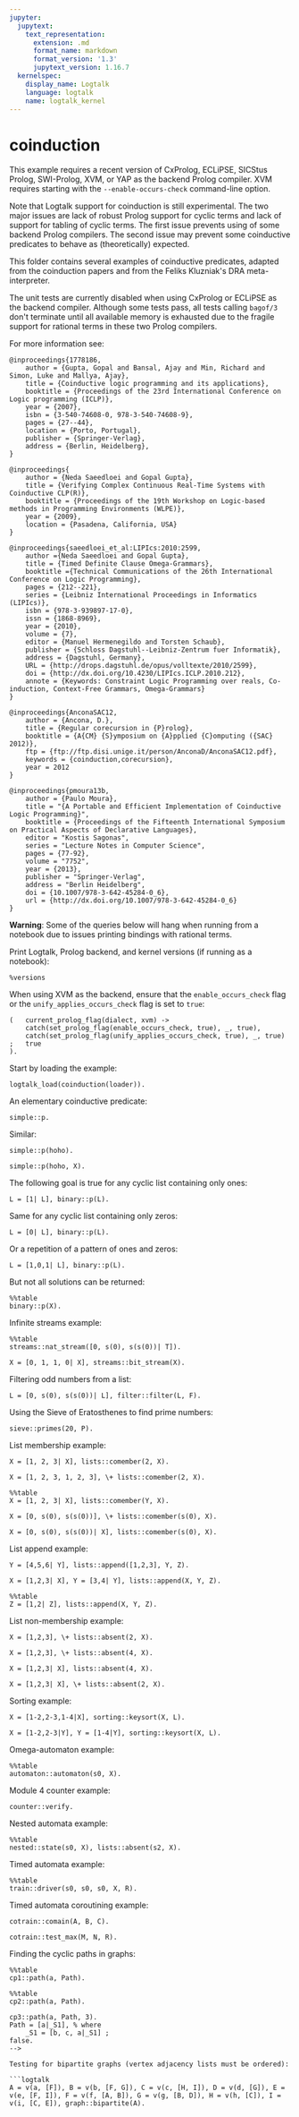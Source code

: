 ```yaml
---
jupyter:
  jupytext:
    text_representation:
      extension: .md
      format_name: markdown
      format_version: '1.3'
      jupytext_version: 1.16.7
  kernelspec:
    display_name: Logtalk
    language: logtalk
    name: logtalk_kernel
---
```


<!--
________________________________________________________________________

This file is part of Logtalk <https://logtalk.org/>  
SPDX-FileCopyrightText: 1998-2025 Paulo Moura <pmoura@logtalk.org>  
SPDX-License-Identifier: Apache-2.0

Licensed under the Apache License, Version 2.0 (the "License");
you may not use this file except in compliance with the License.
You may obtain a copy of the License at

    http://www.apache.org/licenses/LICENSE-2.0

Unless required by applicable law or agreed to in writing, software
distributed under the License is distributed on an "AS IS" BASIS,
WITHOUT WARRANTIES OR CONDITIONS OF ANY KIND, either express or implied.
See the License for the specific language governing permissions and
limitations under the License.
________________________________________________________________________
-->

# coinduction

This example requires a recent version of CxProlog, ECLiPSE, SICStus Prolog,
SWI-Prolog, XVM, or YAP as the backend Prolog compiler. XVM requires starting
with the `--enable-occurs-check` command-line option.

Note that Logtalk support for coinduction is still experimental. The two major
issues are lack of robust Prolog support for cyclic terms and lack of support
for tabling of cyclic terms. The first issue prevents using of some backend
Prolog compilers. The second issue may prevent some coinductive predicates to
behave as (theoretically) expected.

This folder contains several examples of coinductive predicates, adapted from
the coinduction papers and from the Feliks Kluzniak's DRA meta-interpreter.

The unit tests are currently disabled when using CxProlog or ECLiPSE as the
backend compiler. Although some tests pass, all tests calling `bagof/3` don't
terminate until all available memory is exhausted due to the fragile support
for rational terms in these two Prolog compilers.

For more information see:

```text
@inproceedings{1778186,
	author = {Gupta, Gopal and Bansal, Ajay and Min, Richard and Simon, Luke and Mallya, Ajay},
	title = {Coinductive logic programming and its applications},
	booktitle = {Proceedings of the 23rd International Conference on Logic programming (ICLP)},
	year = {2007},
	isbn = {3-540-74608-0, 978-3-540-74608-9},
	pages = {27--44},
	location = {Porto, Portugal},
	publisher = {Springer-Verlag},
	address = {Berlin, Heidelberg},
}

@inproceedings{
	author = {Neda Saeedloei and Gopal Gupta},
	title = {Verifying Complex Continuous Real-Time Systems with Coinductive CLP(R)},
	booktitle = {Proceedings of the 19th Workshop on Logic-based methods in Programming Environments (WLPE)},
	year = {2009},
	location = {Pasadena, California, USA}
}

@inproceedings{saeedloei_et_al:LIPIcs:2010:2599,
	author ={Neda Saeedloei and Gopal Gupta},
	title = {Timed Definite Clause Omega-Grammars},
	booktitle ={Technical Communications of the 26th International Conference on Logic Programming},
	pages = {212--221},
	series = {Leibniz International Proceedings in Informatics (LIPIcs)},
	isbn = {978-3-939897-17-0},
	issn = {1868-8969},
	year = {2010},
	volume = {7},
	editor = {Manuel Hermenegildo and Torsten Schaub},
	publisher = {Schloss Dagstuhl--Leibniz-Zentrum fuer Informatik},
	address = {Dagstuhl, Germany},
	URL = {http://drops.dagstuhl.de/opus/volltexte/2010/2599},
	doi = {http://dx.doi.org/10.4230/LIPIcs.ICLP.2010.212},
	annote = {Keywords: Constraint Logic Programming over reals, Co-induction, Context-Free Grammars, Omega-Grammars}
}

@inproceedings{AnconaSAC12,
	author = {Ancona, D.},
	title = {Regular corecursion in {P}rolog},
	booktitle = {A{CM} {S}ymposium on {A}pplied {C}omputing ({SAC} 2012)},
	ftp = {ftp://ftp.disi.unige.it/person/AnconaD/AnconaSAC12.pdf},
	keywords = {coinduction,corecursion},
	year = 2012
}

@inproceedings{pmoura13b,
	author = {Paulo Moura},
	title = "{A Portable and Efficient Implementation of Coinductive Logic Programming}",
	booktitle = {Proceedings of the Fifteenth International Symposium on Practical Aspects of Declarative Languages},
	editor = "Kostis Sagonas",
	series = "Lecture Notes in Computer Science",
	pages = {77-92},
	volume = "7752",
	year = {2013},
	publisher = "Springer-Verlag",
	address = "Berlin Heidelberg",
	doi = {10.1007/978-3-642-45284-0_6},
	url = {http://dx.doi.org/10.1007/978-3-642-45284-0_6}
}
```

**Warning**: Some of the queries below will hang when running from a notebook due
to issues printing bindings with rational terms.

Print Logtalk, Prolog backend, and kernel versions (if running as a notebook):

```logtalk
%versions
```

When using XVM as the backend, ensure that the `enable_occurs_check` flag or the
`unify_applies_occurs_check` flag is set to `true`:

```logtalk
(	current_prolog_flag(dialect, xvm) -> 
	catch(set_prolog_flag(enable_occurs_check, true), _, true),
	catch(set_prolog_flag(unify_applies_occurs_check, true), _, true)
;	true
).
```

Start by loading the example:

```logtalk
logtalk_load(coinduction(loader)).
```

An elementary coinductive predicate:

```logtalk
simple::p.
```

<!--
true ;
false.
-->

Similar:

```logtalk
simple::p(hoho).
```

<!--
true ;
false.
-->

```logtalk
simple::p(hoho, X).
```

<!--
X = hoho ;
false.
-->

The following goal is true for any cyclic list containing only ones:

```logtalk
L = [1| L], binary::p(L).
```

<!--
L = [1|L] ;
false.
-->

Same for any cyclic list containing only zeros:

```logtalk
L = [0| L], binary::p(L).
```

<!--
L = [0|L] ;
false.
-->

Or a repetition of a pattern of ones and zeros:

```logtalk
L = [1,0,1| L], binary::p(L).
```

<!--
L = [1, 0, 1|L] ;
false.
-->

But not all solutions can be returned:

```logtalk
%%table
binary::p(X).
```

<!--
X = [0|X] ;
X = [1|X] ;
false.
-->

Infinite streams example:

```logtalk
%%table
streams::nat_stream([0, s(0), s(s(0))| T]).
```

<!--
T = [s(s(0))|T] ;
T = [s(0), s(s(0))|T] ;
T = [0, s(0), s(s(0))|T] ;
false.
-->

```logtalk
X = [0, 1, 1, 0| X], streams::bit_stream(X).
```

<!--
X = [0, 1, 1, 0|X] ;
false.
-->

Filtering odd numbers from a list:

```logtalk
L = [0, s(0), s(s(0))| L], filter::filter(L, F).
```

<!--
L = [0, s(0), s(s(0))|L], F = [0, s(s(0))|F] ;
false.
-->

Using the Sieve of Eratosthenes to find prime numbers:

```logtalk
sieve::primes(20, P).
```

<!--
P = [2, 3|_S1], % where
    _S1 = [5, 7, 11, 13, 17, 19, 2, 3|_S1] ;
false.
-->

List membership example:

```logtalk
X = [1, 2, 3| X], lists::comember(2, X).
```

<!--
X = [1, 2, 3|X] ;
false.
-->

```logtalk
X = [1, 2, 3, 1, 2, 3], \+ lists::comember(2, X).
```

<!--
true.
-->

```logtalk
%%table
X = [1, 2, 3| X], lists::comember(Y, X).
```

<!--
X = [1, 2, 3|X], Y = 1 ;
X = [1, 2, 3|X], Y = 2 ;
X = [1, 2, 3|X], Y = 3 ;
false.
-->

```logtalk
X = [0, s(0), s(s(0))], \+ lists::comember(s(0), X).
```

<!--
true.
-->

```logtalk
X = [0, s(0), s(s(0))| X], lists::comember(s(0), X).
```

<!--
X = [0, s(0), s(s(0))|X] ;
false.
-->

List append example:

```logtalk
Y = [4,5,6| Y], lists::append([1,2,3], Y, Z).
```

<!--
Y = [4, 5, 6|Y], Z = [1, 2, 3, 4, 5, 6|Y].
-->

```logtalk
X = [1,2,3| X], Y = [3,4| Y], lists::append(X, Y, Z).
```

<!--
X = [1, 2, 3|X],
Y = [3, 4|Y],
Z = [1|_S1], % where
    _S1 = [2, 3, 1|_S1] ;
false.
-->

```logtalk
%%table
Z = [1,2| Z], lists::append(X, Y, Z).
```

<!--
Z = Y, Y = [1, 2|Y], X = [] ;
Z = [1, 2|Z], X = [1], Y = [2|Z] ;
Z = X, X = [1, 2|X] ;
false.
-->

List non-membership example:

```logtalk
X = [1,2,3], \+ lists::absent(2, X).
```

<!--
true.
-->

```logtalk
X = [1,2,3], \+ lists::absent(4, X).
```

<!--
true.
-->

```logtalk
X = [1,2,3| X], lists::absent(4, X).
```

<!--
X = [1, 2, 3|X] ;
false.
-->

```logtalk
X = [1,2,3| X], \+ lists::absent(2, X).
```

<!--
true.
-->

Sorting example:

```logtalk
X = [1-2,2-3,1-4|X], sorting::keysort(X, L).
```

<!--
X = [1-2, 2-3, 1-4|X],
L = [1-2|_S1], % where
    _S1 = [1-2|_S1] .
-->

```logtalk
X = [1-2,2-3|Y], Y = [1-4|Y], sorting::keysort(X, L).
```

<!--
X = [1-2, 2-3|_S1], % where
    _S1 = [1-4|_S1],
Y = [1-4|_S1],
L = [1-2|_S2], % where
    _S2 = [1-4|_S2] .
-->

Omega-automaton example:

```logtalk
%%table
automaton::automaton(s0, X).
```

<!--
X = [a, b, c, d|X] ;
X = [a, b, e|X] ;
false.
-->

Module 4 counter example:

```logtalk
counter::verify.
```

<!--
true.
-->

Nested automata example:

```logtalk
%%table
nested::state(s0, X), lists::absent(s2, X).
```

<!--
X = [s0|_S1], % where
    _S1 = [s1|_S1] ;
X = [s0, s3|X] ;
false.
-->

Timed automata example:

```logtalk
%%table
train::driver(s0, s0, s0, X, R).
```

<!--
X = [approach, lower|_S1], % where
    _S1 = [down, in, out, exit, raise, approach, up, lower|_S1],
R = [ (approach, 0), (lower, 1.0)|_S2], % where
    _S2 = [ (down, _G4969), (in, _G4975), (out, _G4981), (exit, _G4987), (raise, _G4993), (approach, _G4999), (up, _G5005), (lower, 1.0)|_S2],
{_G5024>0.0, _G5033= ... + ... + _G5049+_G5046+_G5043-_G5040+_G5024, _G5040> -1.0, _G5040<0.0, _G5078= ... + ... + _G5046+_G5043, _G5093>0.0, _G5005= ... - ..., ... = ..., ..., ...} ;
X = [approach|_S1], % where
    _S1 = [lower, down, in, out, exit, raise, up, approach|_S1],
R = [ (approach, 0)|_S2], % where
    _S2 = [ (lower, 1.0), (down, _G4919), (in, _G4925), (out, _G4931), (exit, _G4937), (raise, _G4943), (up, _G4949), (approach, 0)|_S2],
{_G4965>0.0, _G4974=_G4925+_G4990+_G4987+_G4984+_G4981+_G4965, _G4995=_G4925+_G4990+_G4987+_G4984, _G4981>1.0, _G4981<2.0, _G4949= ... + ... + _G4981, _G5046= ... + ..., ... > ..., ..., ...} ;
false.
-->

Timed automata coroutining example:

```logtalk
cotrain::comain(A, B, C).
```

<!--
A = [approach, in, out, exit|A], B = [approach, exit|B], C = [lower, raise|C] ;
false.
-->

```logtalk
cotrain::test_max(M, N, R).
```

<!--
R = [ (approach, 0), (lower, 1.0), (down, _G3563), (in, _G3569), (out, _G3575), (exit, _G3581), (raise, _G3587), (up, _G3593)],
{_G3600>0.0, M= ... + ... + _G3625+_G3622+_G3619+_G3616+_G3600, _G3635>0.0, N= ... + ... + _G3619+_G3616-_G3635, ... - ... - _G3616+_G3635< -0.0, _G3697>0.0, _G3706= ... + ..., ... > ..., ..., ...} ;
false.
-->

Finding the cyclic paths in graphs:

```logtalk
%%table
cp1::path(a, Path).
```

<!--
Path = [a, b|_S1], % where
    _S1 = [b|_S1] ;
Path = [a, b, c, d|_S1], % where
    _S1 = [d|_S1] ;
Path = [a|_S1], % where
    _S1 = [b, c, a|_S1] ;
false.
-->

```logtalk
%%table
cp2::path(a, Path).
```

<!--
Path = [a|_S1], % where
    _S1 = [b, c, a|_S1] ;
Path = [a|_S1], % where
    _S1 = [b, c, d, a|_S1] ;
false.
-->

```logtalk
cp3::path(a, Path, 3).
Path = [a|_S1], % where
    _S1 = [b, c, a|_S1] ;
false.
-->

Testing for bipartite graphs (vertex adjacency lists must be ordered):

```logtalk
A = v(a, [F]), B = v(b, [F, G]), C = v(c, [H, I]), D = v(d, [G]), E = v(e, [F, I]), F = v(f, [A, B]), G = v(g, [B, D]), H = v(h, [C]), I = v(i, [C, E]), graph::bipartite(A).
```

<!--
A = v(a, [_S1]), % where
    _S1 = v(f, [v(a, [_S1]), v(b, [_S1, _S2])]),
    _S2 = v(g, [v(b, [_S1, _S2]), v(d, [_S2])]),
F = v(f, [v(a, [_S1]), v(b, [_S1, _S2])]),
B = v(b, [_S1, _S2]),
G = v(g, [v(b, [_S1, _S2]), v(d, [_S2])]),
C = _S3, % where
    _S3 = v(c, [v(h, [_S3]), _S4]),
    _S4 = v(i, [_S3, v(e, [_S1, _S4])]),
H = v(h, [_S3]),
I = v(i, [_S3, v(e, [_S1, _S4])]),
D = v(d, [_S2]),
E = v(e, [_S1, _S4]) ;
false.
-->
